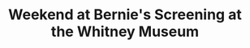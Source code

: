 ---
inv_num: 2011-127
add_credit:
url: 2011-127-weekend-at-bernies-screening-at-the-whitney-museum
title: Weekend at Bernie's Screening at the Whitney Museum
year: '2011'
display_year: '2011'
medium:
dims: Variable
pitch: "​Weekend at Bernie’s screening at the Whitney Museum."
ps:
live_url:
youtube:
related_code:
subheading:
download:
commission:
layout: things-i-made
---